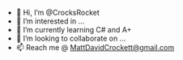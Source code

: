 - 👋 Hi, I’m @CrocksRocket
- 👀 I’m interested in ...
- 🌱 I’m currently learning C# and A+
- 💞️ I’m looking to collaborate on ...
- 📫 Reach me @ MattDavidCrockett@gmail.com

<!---
CrocksRocket/CrocksRocket is a ✨ special ✨ repository because its `README.md` (this file) appears on your GitHub profile.
You can click the Preview link to take a look at your changes.
--->

